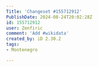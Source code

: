 ```yaml
---
Title: 'Changeset #155712912'
PublishDate: 2024-08-24T20:02:28Z
id: 155712912
user: Zenfiric
comment: 'Add #wikidata'
created_by: iD 2.30.2
tags:
- Montenegro

---
```

